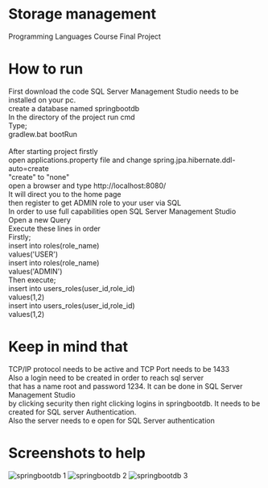 # Storage management 
 Programming Languages Course Final Project
 
# How to run<br />
 First download the code
 SQL Server Management Studio needs to be installed on your pc.<br />
 create a database named springbootdb<br />
 In the directory of the project run cmd<br />
 Type;<br />
 gradlew.bat bootRun
 <br />
 <br />
 After starting project firstly<br />
 open applications.property file and change spring.jpa.hibernate.ddl-auto=create<br />
 "create" to "none"<br />
 open a browser and type http://localhost:8080/ <br />
 It will direct you to the home page <br />
 then register to get ADMIN role to your user via SQL <br />
 In order to use full capabilities open  SQL Server Management Studio<br />
 Open a new Query<br />
 Execute these lines in order<br />
 Firstly;<br />
insert into roles(role_name)<br />
values('USER')<br />
insert into roles(role_name)<br />
values('ADMIN')<br />
Then execute;<br />
insert into users_roles(user_id,role_id)<br />
values(1,2)<br />
insert into users_roles(user_id,role_id)<br />
values(1,2)<br />

# Keep in mind that<br />
TCP/IP protocol needs to be active and TCP Port needs to be 1433<br />
Also a login need to be created in order to reach sql server<br />
that has a name root and password 1234. It can be done in SQL Server Management Studio<br />
by clicking security then right clicking logins in springbootdb. It needs to be created for SQL server Authentication.<br />
Also the server needs to e open for SQL Server authentication<br />
# Screenshots to help
![springbootdb 1](https://user-images.githubusercontent.com/77251099/106119509-5a088b80-6166-11eb-9659-d7eab3a7a4f0.png)
![springbootdb 2](https://user-images.githubusercontent.com/77251099/106119512-5b39b880-6166-11eb-85e0-fe5d772fb642.png)
![springbootdb 3](https://user-images.githubusercontent.com/77251099/106119511-5aa12200-6166-11eb-9cd9-7f1e08e33c01.png)
